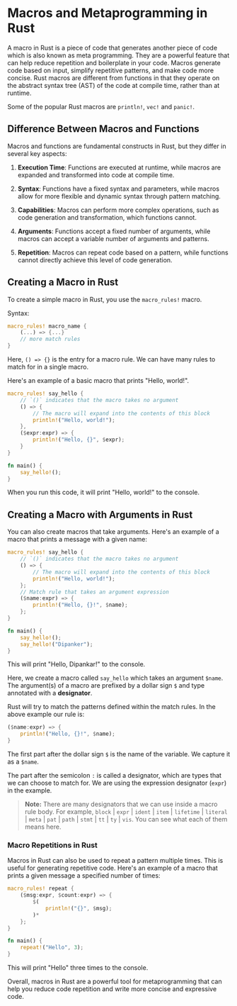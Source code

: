 # Macros and Metaprogramming in Rust

A macro in Rust is a piece of code that generates another piece of code which is also known as meta programming. They are a powerful feature that can help reduce repetition and boilerplate in your code. Macros generate code based on input, simplify repetitive patterns, and make code more concise. Rust macros are different from functions in that they operate on the abstract syntax tree (AST) of the code at compile time, rather than at runtime.

Some of the popular Rust macros are `println!`, `vec!` and `panic!`.

## Difference Between Macros and Functions

Macros and functions are fundamental constructs in Rust, but they differ in several key aspects:

1. **Execution Time**: Functions are executed at runtime, while macros are expanded and transformed into code at compile time.

2. **Syntax**: Functions have a fixed syntax and parameters, while macros allow for more flexible and dynamic syntax through pattern matching.

3. **Capabilities**: Macros can perform more complex operations, such as code generation and transformation, which functions cannot.

4. **Arguments**: Functions accept a fixed number of arguments, while macros can accept a variable number of arguments and patterns.

5. **Repetition**: Macros can repeat code based on a pattern, while functions cannot directly achieve this level of code generation.

## Creating a Macro in Rust

To create a simple macro in Rust, you use the `macro_rules!` macro. 

Syntax:

```rust
macro_rules! macro_name {
    (...) => {...}
    // more match rules
}
```
Here, `() => {}` is the entry for a macro rule. We can have many rules to match for in a single macro.

Here's an example of a basic macro that prints "Hello, world!".

```rust
macro_rules! say_hello {
    // `()` indicates that the macro takes no argument
    () => {
        // The macro will expand into the contents of this block
        println!("Hello, world!");
    },
    ($expr:expr) => {
        println!("Hello, {}", $expr);
    }
}

fn main() {
    say_hello!();
}
```

When you run this code, it will print "Hello, world!" to the console.

## Creating a Macro with Arguments in Rust

You can also create macros that take arguments. Here's an example of a macro that prints a message with a given name:

```rust
macro_rules! say_hello {
    // `()` indicates that the macro takes no argument
    () => {
        // The macro will expand into the contents of this block
        println!("Hello, world!");
    };
    // Match rule that takes an argument expression
    ($name:expr) => {
        println!("Hello, {}!", $name);
    };
}

fn main() {
    say_hello!();
    say_hello!("Dipanker");
}
```

This will print "Hello, Dipankar!" to the console.

Here, we create a macro called `say_hello` which takes an argument `$name`. The argument(s) of a macro are prefixed by a dollar sign `$` and type annotated with a **designator**.

Rust will try to match the patterns defined within the match rules. In the above example our rule is:

```rust
($name:expr) => {
    println!("Hello, {}!", $name);
}
```

The first part after the dollar sign `$` is the name of the variable. We capture it as a `$name`.

The part after the semicolon `:` is called a designator, which are types that we can choose to match for. We are using the expression designator (`expr`) in the example.

> **Note:** There are many designators that we can use inside a macro rule body. For example, `block` | `expr` | `ident` | `item` | `lifetime` | `literal` | `meta` | `pat` | `path` | `stmt` | `tt` | `ty` | `vis`. You can see what each of them means here.


### Macro Repetitions in Rust

Macros in Rust can also be used to repeat a pattern multiple times. This is useful for generating repetitive code. Here's an example of a macro that prints a given message a specified number of times:

```rust
macro_rules! repeat {
    ($msg:expr, $count:expr) => {
        $(
            println!("{}", $msg);
        )*
    };
}

fn main() {
    repeat!("Hello", 3);
}
```

This will print "Hello" three times to the console.

Overall, macros in Rust are a powerful tool for metaprogramming that can help you reduce code repetition and write more concise and expressive code.
